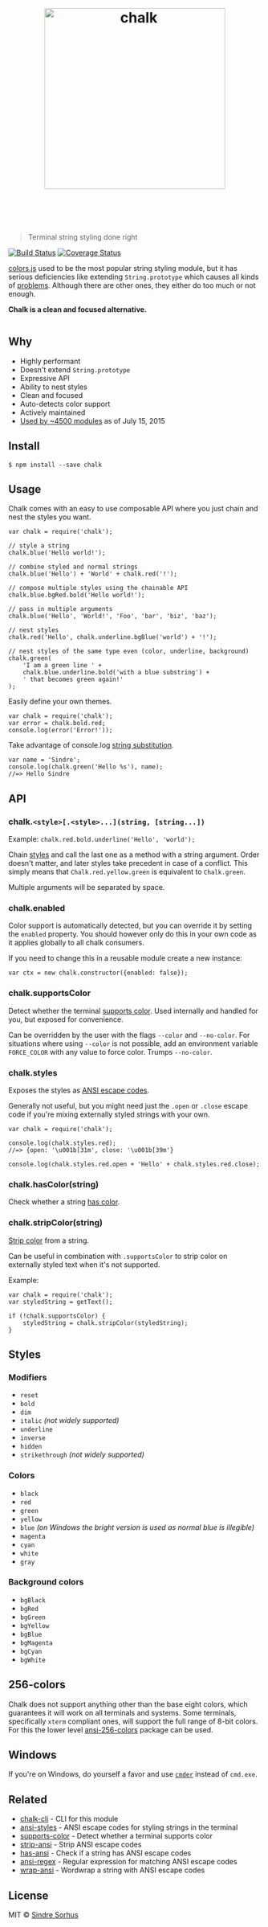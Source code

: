 <h1 align="center">
    <br>
    <br>
    <img width="360" src="https://cdn.rawgit.com/chalk/chalk/19935d6484811c5e468817f846b7b3d417d7bf4a/logo.svg" alt="chalk">
    <br>
    <br>
    <br>
</h1>

<blockquote>
  <p>Terminal string styling done right</p>
</blockquote>

<p><a href="https://travis-ci.org/chalk/chalk"><img src="https://travis-ci.org/chalk/chalk.svg?branch=master" alt="Build Status" /></a>
<a href="https://coveralls.io/r/chalk/chalk?branch=master"><img src="https://coveralls.io/repos/chalk/chalk/badge.svg?branch=master" alt="Coverage Status" /></a>
<a href="https://www.youtube.com/watch?v=9auOCbH5Ns4"><img src="http://img.shields.io/badge/unicorn-approved-ff69b4.svg" alt="" /></a></p>

<p><a href="https://github.com/Marak/colors.js">colors.js</a> used to be the most popular string styling module, but it has serious deficiencies like extending <code>String.prototype</code> which causes all kinds of <a href="https://github.com/yeoman/yo/issues/68">problems</a>. Although there are other ones, they either do too much or not enough.</p>

<p><strong>Chalk is a clean and focused alternative.</strong></p>

<p><img src="https://github.com/chalk/ansi-styles/raw/master/screenshot.png" alt="" /></p>

<h2 id="why">Why</h2>

<ul>
<li>Highly performant</li>
<li>Doesn't extend <code>String.prototype</code></li>
<li>Expressive API</li>
<li>Ability to nest styles</li>
<li>Clean and focused</li>
<li>Auto-detects color support</li>
<li>Actively maintained</li>
<li><a href="https://www.npmjs.com/browse/depended/chalk">Used by ~4500 modules</a> as of July 15, 2015</li>
</ul>

<h2 id="install">Install</h2>

<pre><code>$ npm install --save chalk
</code></pre>

<h2 id="usage">Usage</h2>

<p>Chalk comes with an easy to use composable API where you just chain and nest the styles you want.</p>

<pre><code class="js">var chalk = require('chalk');

// style a string
chalk.blue('Hello world!');

// combine styled and normal strings
chalk.blue('Hello') + 'World' + chalk.red('!');

// compose multiple styles using the chainable API
chalk.blue.bgRed.bold('Hello world!');

// pass in multiple arguments
chalk.blue('Hello', 'World!', 'Foo', 'bar', 'biz', 'baz');

// nest styles
chalk.red('Hello', chalk.underline.bgBlue('world') + '!');

// nest styles of the same type even (color, underline, background)
chalk.green(
    'I am a green line ' +
    chalk.blue.underline.bold('with a blue substring') +
    ' that becomes green again!'
);
</code></pre>

<p>Easily define your own themes.</p>

<pre><code class="js">var chalk = require('chalk');
var error = chalk.bold.red;
console.log(error('Error!'));
</code></pre>

<p>Take advantage of console.log <a href="http://nodejs.org/docs/latest/api/console.html#console_console_log_data">string substitution</a>.</p>

<pre><code class="js">var name = 'Sindre';
console.log(chalk.green('Hello %s'), name);
//=&gt; Hello Sindre
</code></pre>

<h2 id="api">API</h2>

<h3 id="chalk.%60....%60">chalk.<code>&lt;style&gt;[.&lt;style&gt;...](string, [string...])</code></h3>

<p>Example: <code>chalk.red.bold.underline('Hello', 'world');</code></p>

<p>Chain <a href="#styles">styles</a> and call the last one as a method with a string argument. Order doesn't matter, and later styles take precedent in case of a conflict. This simply means that <code>Chalk.red.yellow.green</code> is equivalent to <code>Chalk.green</code>.</p>

<p>Multiple arguments will be separated by space.</p>

<h3 id="chalk.enabled">chalk.enabled</h3>

<p>Color support is automatically detected, but you can override it by setting the <code>enabled</code> property. You should however only do this in your own code as it applies globally to all chalk consumers.</p>

<p>If you need to change this in a reusable module create a new instance:</p>

<pre><code class="js">var ctx = new chalk.constructor({enabled: false});
</code></pre>

<h3 id="chalk.supportscolor">chalk.supportsColor</h3>

<p>Detect whether the terminal <a href="https://github.com/chalk/supports-color">supports color</a>. Used internally and handled for you, but exposed for convenience.</p>

<p>Can be overridden by the user with the flags <code>--color</code> and <code>--no-color</code>. For situations where using <code>--color</code> is not possible, add an environment variable <code>FORCE_COLOR</code> with any value to force color. Trumps <code>--no-color</code>.</p>

<h3 id="chalk.styles">chalk.styles</h3>

<p>Exposes the styles as <a href="https://github.com/chalk/ansi-styles">ANSI escape codes</a>.</p>

<p>Generally not useful, but you might need just the <code>.open</code> or <code>.close</code> escape code if you're mixing externally styled strings with your own.</p>

<pre><code class="js">var chalk = require('chalk');

console.log(chalk.styles.red);
//=&gt; {open: '\u001b[31m', close: '\u001b[39m'}

console.log(chalk.styles.red.open + 'Hello' + chalk.styles.red.close);
</code></pre>

<h3 id="chalk.hascolorstring">chalk.hasColor(string)</h3>

<p>Check whether a string <a href="https://github.com/chalk/has-ansi">has color</a>.</p>

<h3 id="chalk.stripcolorstring">chalk.stripColor(string)</h3>

<p><a href="https://github.com/chalk/strip-ansi">Strip color</a> from a string.</p>

<p>Can be useful in combination with <code>.supportsColor</code> to strip color on externally styled text when it's not supported.</p>

<p>Example:</p>

<pre><code class="js">var chalk = require('chalk');
var styledString = getText();

if (!chalk.supportsColor) {
    styledString = chalk.stripColor(styledString);
}
</code></pre>

<h2 id="styles">Styles</h2>

<h3 id="modifiers">Modifiers</h3>

<ul>
<li><code>reset</code></li>
<li><code>bold</code></li>
<li><code>dim</code></li>
<li><code>italic</code> <em>(not widely supported)</em></li>
<li><code>underline</code></li>
<li><code>inverse</code></li>
<li><code>hidden</code></li>
<li><code>strikethrough</code> <em>(not widely supported)</em></li>
</ul>

<h3 id="colors">Colors</h3>

<ul>
<li><code>black</code></li>
<li><code>red</code></li>
<li><code>green</code></li>
<li><code>yellow</code></li>
<li><code>blue</code> <em>(on Windows the bright version is used as normal blue is illegible)</em></li>
<li><code>magenta</code></li>
<li><code>cyan</code></li>
<li><code>white</code></li>
<li><code>gray</code></li>
</ul>

<h3 id="background-colors">Background colors</h3>

<ul>
<li><code>bgBlack</code></li>
<li><code>bgRed</code></li>
<li><code>bgGreen</code></li>
<li><code>bgYellow</code></li>
<li><code>bgBlue</code></li>
<li><code>bgMagenta</code></li>
<li><code>bgCyan</code></li>
<li><code>bgWhite</code></li>
</ul>

<h2 id="256-colors">256-colors</h2>

<p>Chalk does not support anything other than the base eight colors, which guarantees it will work on all terminals and systems. Some terminals, specifically <code>xterm</code> compliant ones, will support the full range of 8-bit colors. For this the lower level <a href="https://github.com/jbnicolai/ansi-256-colors">ansi-256-colors</a> package can be used.</p>

<h2 id="windows">Windows</h2>

<p>If you're on Windows, do yourself a favor and use <a href="http://bliker.github.io/cmder/"><code>cmder</code></a> instead of <code>cmd.exe</code>.</p>

<h2 id="related">Related</h2>

<ul>
<li><a href="https://github.com/chalk/chalk-cli">chalk-cli</a> - CLI for this module</li>
<li><a href="https://github.com/chalk/ansi-styles/">ansi-styles</a> - ANSI escape codes for styling strings in the terminal</li>
<li><a href="https://github.com/chalk/supports-color/">supports-color</a> - Detect whether a terminal supports color</li>
<li><a href="https://github.com/chalk/strip-ansi">strip-ansi</a> - Strip ANSI escape codes</li>
<li><a href="https://github.com/chalk/has-ansi">has-ansi</a> - Check if a string has ANSI escape codes</li>
<li><a href="https://github.com/chalk/ansi-regex">ansi-regex</a> - Regular expression for matching ANSI escape codes</li>
<li><a href="https://github.com/chalk/wrap-ansi">wrap-ansi</a> - Wordwrap a string with ANSI escape codes</li>
</ul>

<h2 id="license">License</h2>

<p>MIT © <a href="http://sindresorhus.com">Sindre Sorhus</a></p>
